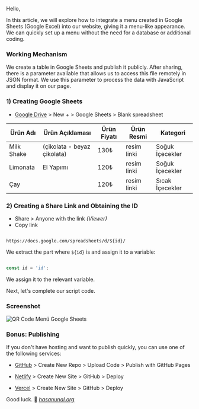 Hello,

In this article, we will explore how to integrate a menu created in Google Sheets (Google Excel) into our website, giving it a menu-like appearance. We can quickly set up a menu without the need for a database or additional coding.

### Working Mechanism

We create a table in Google Sheets and publish it publicly. After sharing, there is a parameter available that allows us to access this file remotely in JSON format. We use this parameter to process the data with JavaScript and display it on our page.

### 1) Creating Google Sheets

- [Google Drive](https://drive.google.com/) > New + > Google Sheets > Blank spreadsheet

| Ürün Adı | Ürün Açıklaması | Ürün Fiyatı | Ürün Resmi | Kategori |
|----------|-----------------|-------------|------------|----------|
| Milk Shake | (çikolata - beyaz çikolata) | 130₺ | resim linki | Soğuk İçecekler |
| Limonata | El Yapımı | 120₺ | resim linki | Soğuk İçecekler |
| Çay |  | 120₺ | resim linki | Sıcak İçecekler |

### 2) Creating a Share Link and Obtaining the ID

- Share > Anyone with the link *(Viewer)*
- Copy link

```

https://docs.google.com/spreadsheets/d/${id}/

```

We extract the part where `${id}` is and assign it to a variable:

```javascript

const id = 'id';

```

We assign it to the relevant variable.

Next, let's complete our script code.

### Screenshot 
![QR Code Menü Google Sheets](https://hasanunal.github.io/google-sheets-qrcode-menu/screenshot.png)

### Bonus: Publishing
If you don't have hosting and want to publish quickly, you can use one of the following services:

- [GitHub](https://github.com/) > Create New Repo > Upload Code > Publish with GitHub Pages

- [Netlify](https://www.netlify.com/) > Create New Site > GitHub > Deploy

- [Vercel](https://vercel.com/) > Create New Site > GitHub > Deploy

Good luck. 🚀
*[hasanunal.org](https://hasanunal.org/)*
